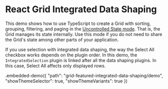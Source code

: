 # React Grid Integrated Data Shaping

This demo shows how to use TypeScript to create a Grid with sorting, grouping, filtering, and paging in the [Uncontrolled State mode](../../docs/guides/controlled-and-uncontrolled-modes.md). That is, the Grid manages its state internally. Use this mode if you do not need to share the Grid's state among other parts of your application.

If you use selection with integrated data shaping, the way the Select All checkbox works depends on the plugin order. In this demo, the `IntegratedSelection` plugin is linked after all the data shaping plugins. In this case, Select All affects only displayed rows.

.embedded-demo({ "path": "grid-featured-integrated-data-shaping/demo", "showThemeSelector": true, "showThemeVariants": true })
